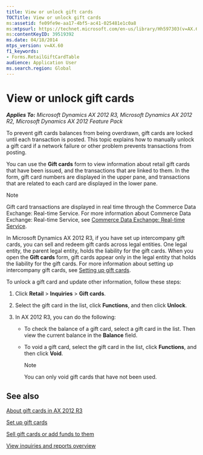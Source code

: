 ```yaml
---
title: View or unlock gift cards
TOCTitle: View or unlock gift cards
ms:assetid: fe09fe9e-aa17-4bf5-ac41-025481e1c0a8
ms:mtpsurl: https://technet.microsoft.com/en-us/library/Hh597303(v=AX.60)
ms:contentKeyID: 39519392
ms.date: 04/18/2014
mtps_version: v=AX.60
f1_keywords:
- Forms.RetailGiftCardTable
audience: Application User
ms.search.region: Global
---
```


# View or unlock gift cards 


_**Applies To:** Microsoft Dynamics AX 2012 R3, Microsoft Dynamics AX 2012 R2, Microsoft Dynamics AX 2012 Feature Pack_

To prevent gift cards balances from being overdrawn, gift cards are locked until each transaction is posted. This topic explains how to manually unlock a gift card if a network failure or other problem prevents transactions from posting.

You can use the **Gift cards** form to view information about retail gift cards that have been issued, and the transactions that are linked to them. In the form, gift card numbers are displayed in the upper pane, and transactions that are related to each card are displayed in the lower pane.


> [!NOTE]
> <P>Gift card transactions are displayed in real time through the Commerce Data Exchange: Real-time Service. For more information about Commerce Data Exchange: Real-time Service, see <A href="commerce-data-exchange-real-time-service.md">Commerce Data Exchange: Real-time Service</A>.</P>



In Microsoft Dynamics AX 2012 R3, if you have set up intercompany gift cards, you can sell and redeem gift cards across legal entities. One legal entity, the parent legal entity, holds the liability for the gift cards. When you open the **Gift cards** form, gift cards appear only in the legal entity that holds the liability for the gift cards. For more information about setting up intercompany gift cards, see [Setting up gift cards](setting-up-gift-cards.md).

To unlock a gift card and update other information, follow these steps:

1.  Click **Retail** \> **Inquiries** \> **Gift cards**.

2.  Select the gift card in the list, click **Functions**, and then click **Unlock**.

3.  In AX 2012 R3, you can do the following:
    
      - To check the balance of a gift card, select a gift card in the list. Then view the current balance in the **Balance** field.
    
      - To void a gift card, select the gift card in the list, click **Functions**, and then click **Void**.
        

        > [!NOTE]
        > <P>You can only void gift cards that have not been used.</P>



## See also

[About gift cards in AX 2012 R3](about-gift-cards-in-ax-2012-r3.md)

[Set up gift cards](set-up-gift-cards.md)

[Sell gift cards or add funds to them](sell-gift-cards-or-add-funds-to-them.md)

[View inquiries and reports overview](view-inquiries-and-reports-overview.md)

  


